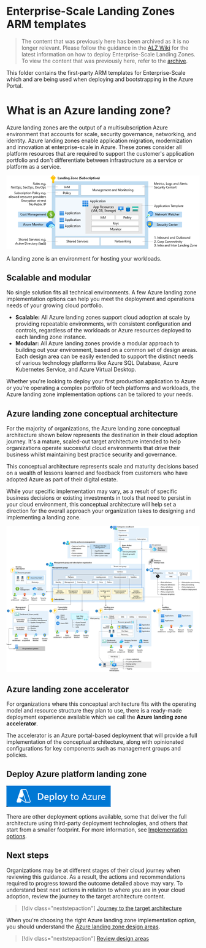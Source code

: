 # Enterprise-Scale Landing Zones ARM templates

> The content that was previously here has been archived as it is no longer relevant. Please follow the guidance in the [ALZ Wiki](https://aka.ms/alz/wiki) for the latest information on how to deploy Enterprise-Scale Landing Zones.
> To view the content that was previously here, refer to the [archive](https://github.com/Azure/Enterprise-Scale/blob/45d5c2bd8c1a9e19b1a46a3a0dabb311e5320b64/eslzArm/README.md).

This folder contains the first-party ARM templates for Enterprise-Scale which and are being used when deploying and bootstrapping in the Azure Portal.
<!-- cSpell:ignore multisubscription -->

# What is an Azure landing zone?

Azure landing zones are the output of a multisubscription Azure environment that accounts for scale, security governance, networking, and identity. Azure landing zones enable application migration, modernization and innovation at enterprise-scale in Azure. These zones consider all platform resources that are required to support the customer's application portfolio and don't differentiate between infrastructure as a service or platform as a service.

![Diagram that shows a landing zone design.](https://github.com/tianputao/Azure_Landing_Zone_China/blob/main/image/lz-design-Diagram.png)

A landing zone is an environment for hosting your workloads.


## Scalable and modular

No single solution fits all technical environments. A few Azure landing zone implementation options can help you meet the deployment and operations needs of your growing cloud portfolio.

- **Scalable:** All Azure landing zones support cloud adoption at scale by providing repeatable environments, with consistent configuration and controls, regardless of the workloads or Azure resources deployed to each landing zone instance.
- **Modular:** All Azure landing zones provide a modular approach to building out your environment, based on a common set of design areas. Each design area can be easily extended to support the distinct needs of various technology platforms like Azure SQL Database, Azure Kubernetes Service, and Azure Virtual Desktop.

 Whether you're looking to deploy your first production application to Azure or you're operating a complex portfolio of tech platforms and workloads, the Azure landing zone implementation options can be tailored to your needs.

## Azure landing zone conceptual architecture

For the majority of organizations, the Azure landing zone conceptual architecture shown below represents the destination in their cloud adoption journey. It's a mature, scaled-out target architecture intended to help organizations operate successful cloud environments that drive their business whilst maintaining best practice security and governance.

This conceptual architecture represents scale and maturity decisions based on a wealth of lessons learned and feedback from customers who have adopted Azure as part of their digital estate.

While your specific implementation may vary, as a result of specific business decisions or existing investments in tools that need to persist in your cloud environment, this conceptual architecture will help set a direction for the overall approach your organization takes to designing and implementing a landing zone.

![Azure landing zone conceptual architecture diagram](https://github.com/tianputao/Azure_Landing_Zone_China/blob/main/image/ES-ALZ-Diagram.png)

## Azure landing zone accelerator

For organizations where this conceptual architecture fits with the operating model and resource structure they plan to use, there is a ready-made deployment experience available which we call the **Azure landing zone accelerator**.

The accelerator is an Azure portal-based deployment that will provide a full implementation of the conceptual architecture, along with opinionated configurations for key components such as management groups and policies.



## Deploy Azure platform landing zone
[![`DTA-Button-ALZ`](https://github.com/tianputao/Azure_Landing_Zone_China/blob/main/image/Deploy_Button.png?sanitize=true)](https://portal.azure.cn/#blade/Microsoft_Azure_CreateUIDef/CustomDeploymentBlade/uri/https%3A%2F%2Fraw.githubusercontent.com%2Ftianputao%2FAzure_Landing_Zone_China%2Frefs%2Fheads%2Fmain%2FeslzArm.json/uiFormDefinitionUri/https%3A%2F%2Fraw.githubusercontent.com%2Ftianputao%2FAzure_Landing_Zone_China%2Frefs%2Fheads%2Fmain%2Feslz-portal.json)


There are other deployment options available, some that deliver the full architecture using third-party deployment technologies, and others that start from a smaller footprint. For more information, see [Implementation options](./implementation-options.md).

## Next steps

Organizations may be at different stages of their cloud journey when reviewing this guidance. As a result, the actions and recommendations required to progress toward the outcome detailed above may vary. To understand best next actions in relation to where you are in your cloud adoption, review the journey to the target architecture content.

> [!div class="nextstepaction"]
> [Journey to the target architecture](./landing-zone-journey.md)

When you're choosing the right Azure landing zone implementation option, you should understand the [Azure landing zone design areas](./design-areas.md).

> [!div class="nextstepaction"]
> [Review design areas](./design-areas.md)
